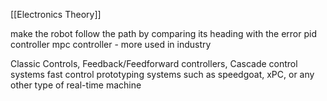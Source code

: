 [[Electronics Theory]]

make the robot follow the path by comparing its heading with the error
pid controller
mpc controller - more used in industry

Classic Controls, Feedback/Feedforward controllers, Cascade control systems
fast control prototyping systems such as speedgoat, xPC, or any other type of real-time machine